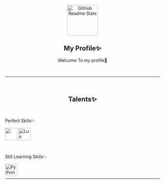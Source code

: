 <p align="center">
 <img width="100px" src="https://res.cloudinary.com/anuraghazra/image/upload/v1594908242/logo_ccswme.svg" align="center" alt="GitHub Readme Stats" />
 <h2 align="center">My Profile✨</h2>
 <p align="center">Welcome To my profile🌱</p>
 
<br>


___

<br>
<h2 align="center">Talents✨ </h2>
<br>
<p align="left">Perfect Skills✨ </p>


<a href="https://www.w3schools.com/js/" target="blank"><img align="left" src="https://upload.wikimedia.org/wikipedia/commons/6/6a/JavaScript-logo.png" height="40" width="40" /></a>

<a href="https://www.lua.org/" target="blank"><img align="center" src="https://upload.wikimedia.org/wikipedia/commons/c/cf/Lua-Logo.svg" alt="Lua Languages" height="40" width="40" /></a>

<br>

 <p align="left">Still Learning Skills✨ </p>

 <a href="https://www.python.org/" target="blank"><img align="left" src="https://djeqr6to3dedg.cloudfront.net/repo-logos/library/python/live/logo-1720462259584.png" alt="Python Languages" height="40" width="40" /></a>

<br>
<br>

___

</p>
  </p>

<!--
**NexonKitsune/NexonKitsune** is a ✨ _special_ ✨ repository because its `README.md` (this file) appears on your GitHub profile.

Here are some ideas to get you started:

- 🔭 I’m currently working on ...
- 🌱 I’m currently learning ...
- 👯 I’m looking to collaborate on ...
- 🤔 I’m looking for help with ...
- 💬 Ask me about ...
- 📫 How to reach me: ...
- 😄 Pronouns: ...
- ⚡ Fun fact: ...
-->
